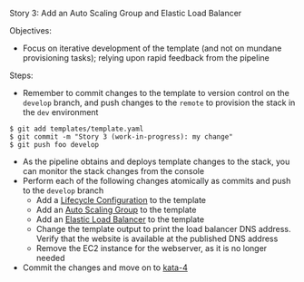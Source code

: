 Story 3: Add an Auto Scaling Group and Elastic Load Balancer

Objectives:
- Focus on iterative development of the template (and not on mundane provisioning tasks); relying upon rapid feedback from the pipeline

Steps:
- Remember to commit changes to the template to version control on the `develop` branch, and push changes to the `remote` to provision the stack in the `dev` environment

```
$ git add templates/template.yaml
$ git commit -m "Story 3 (work-in-progress): my change"
$ git push foo develop

```

- As the pipeline obtains and deploys template changes to the stack, you can monitor the stack changes from the console 
- Perform each of the following changes atomically as commits and push to the `develop` branch
    - Add a [Lifecycle Configuration](https://docs.aws.amazon.com/AWSCloudFormation/latest/UserGuide/aws-properties-as-launchconfig.html) to the template
    - Add an [Auto Scaling Group](https://docs.aws.amazon.com/AWSCloudFormation/latest/UserGuide/aws-properties-as-group.html) to the template 
    - Add an [Elastic Load Balancer](https://docs.aws.amazon.com/AWSCloudFormation/latest/UserGuide/aws-properties-ec2-elb.html) to the template
    - Change the template output to print the load balancer DNS address. Verify that the website is available at the published DNS address
    - Remove the EC2 instance for the webserver, as it is no longer needed 
- Commit the changes and move on to [kata-4](../kata-4/HOW-TO.md)
